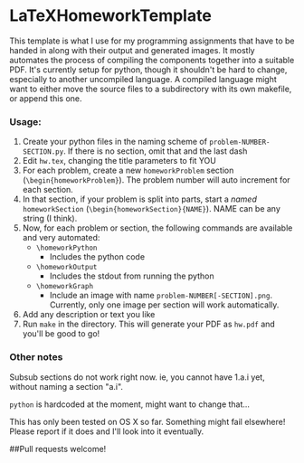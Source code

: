 # LaTeXHomeworkTemplate

This template is what I use for my programming assignments that have to be handed in along with their output and generated images.
It mostly automates the process of compiling the components together into a suitable PDF.
It's currently setup for python, though it shouldn't be hard to change, especially to another uncompiled language. 
A compiled language might want to either move the source files to a subdirectory with its own makefile, or append this one.

### Usage:
1. Create your python files in the naming scheme of `problem-NUMBER-SECTION.py`. If there is no section, omit that and the last dash
2. Edit `hw.tex`, changing the title parameters to fit YOU
3. For each problem, create a new `homeworkProblem` section (`\begin{homeworkProblem}`). The problem number will auto increment for each section. 
  1. In that section, if your problem is split into parts, start a _named_ `homeworkSection` (`\begin{homeworkSection}{NAME}`). NAME can be any string (I think).
  2. Now, for each problem or section, the following commands are available and very automated:
     - `\homeworkPython`
       - Includes the python code
     - `\homeworkOutput`
       - Includes the stdout from running the python
     - `\homeworkGraph`
       - Include an image with name `problem-NUMBER[-SECTION].png`. Currently, only one image per section will work automatically.
  3. Add any description or text you like
4. Run `make` in the directory. This will generate your PDF as `hw.pdf` and you'll be good to go!

### Other notes
Subsub sections do not work right now. ie, you cannot have 1.a.i yet, without naming a section "a.i".

`python` is hardcoded at the moment, might want to change that...

This has only been tested on OS X so far. Something might fail elsewhere! Please report if it does and I'll look into it eventually.

##Pull requests welcome!
